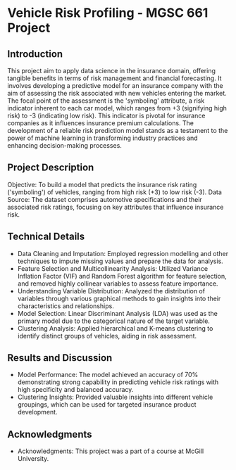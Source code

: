 # Vehicle Risk Profiling - MGSC 661 Project

## Introduction
This project aim to apply data science in the insurance domain, offering tangible benefits in terms of risk management and financial forecasting. It involves developing a predictive model for an insurance company with the aim of assessing the risk associated with new vehicles entering the market. The focal point of the assessment is the 'symboling' attribute, a risk indicator inherent to each car model, which ranges from +3 (signifying high risk) to -3 (indicating low risk). This indicator is pivotal for insurance companies as it influences insurance premium calculations. The development of a reliable risk prediction model stands as a testament to the power of machine learning in transforming industry practices and enhancing decision-making processes.

## Project Description
Objective: To build a model that predicts the insurance risk rating ('symboling') of vehicles, ranging from high risk (+3) to low risk (-3).
Data Source: The dataset comprises automotive specifications and their associated risk ratings, focusing on key attributes that influence insurance risk.

## Technical Details
- Data Cleaning and Imputation: Employed regression modelling and other techniques to impute missing values and prepare the data for analysis.
- Feature Selection and Multicollinearity Analysis: Utilized Variance Inflation Factor (VIF) and Random Forest algorithm for feature selection, and removed highly collinear variables to assess feature importance.
- Understanding Variable Distribution: Analyzed the distribution of variables through various graphical methods to gain insights into their characteristics and relationships.
- Model Selection: Linear Discriminant Analysis (LDA) was used as the primary model due to the categorical nature of the target variable. 
- Clustering Analysis: Applied hierarchical and K-means clustering to identify distinct groups of vehicles, aiding in risk assessment.

## Results and Discussion
- Model Performance: The model achieved an accuracy of 70% demonstrating strong capability in predicting vehicle risk ratings with high specificity and balanced accuracy.
- Clustering Insights: Provided valuable insights into different vehicle groupings, which can be used for targeted insurance product development.

## Acknowledgments
- Acknowledgments: This project was a part of a course at McGill University.

